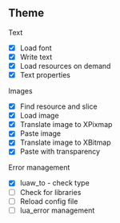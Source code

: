 ## Theme

Text
  - [x] Load font
  - [x] Write text
  - [x] Load resources on demand
  - [x] Text properties

Images
  - [x] Find resource and slice
  - [x] Load image
  - [x] Translate image to XPixmap
  - [x] Paste image
  - [x] Translate image to XBitmap
  - [x] Paste with transparency

Error management
  - [x] luaw_to - check type
  - [ ] Check for libraries
  - [ ] Reload config file
  - [ ] lua_error management